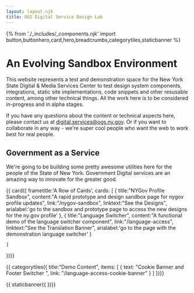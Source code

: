 ```yaml
---
layout: layout.njk
title: OGS Digital Service Design Lab
---
```

{% from './_includes/_components.njk' import button,buttonhero,card,hero,breadcrumbs,categorytiles,staticbanner %} 



# An Evolving Sandbox Environment
This website represents a test and demonstration space for the New York State Digital & Media Services Center to test design system components, integrations, static site implementations, code snippets and other resusable content, among other technical things. All the work here is to be considered in-progress and in alpha stages.

If you have any questions about the content or technical aspects here, please contact us at <digital.services@ogs.ny.gov>. Or if you want to collaborate in any way - we're super cool people who want the web to work best for real people.

## Government as a Service
We're going to be building some pretty awesome utilities here for the people of the State of New York. Government Digital services are an amazing way to innovate for the greater good.  

{{ card({ 
    frametitle:'A Row of Cards',
    cards: [
        {
        title:"NYGov Profile Sandbox",
        content:"A rapid prototype and design sandbox page for nygov profile updates",
        link:"/nygov-sandbox",
        linktext:"See the Designs",
        arialabel:'go to the sandbox and prototype page to access the new designs for the ny.gov profile'
        },
        {
        title:"Language Switcher",
        content:"A functional demo of the language switcher component",
        link:"/language-access",
        linktext:"See the Translation Banner",
        arialabel:'go to the page with the demonstration language switcher'
        }
        
        
    ]
    
})}}

{{ categorytiles({ 
    title:"Demo Content",
     items: [
    {
      text: "Cookie Banner and Footer Switcher ",
      link: "/language-access-cookie-banner"
    }
  ]
})}}

{{ staticbanner({ 
})}}